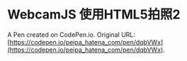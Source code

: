 # WebcamJS 使用HTML5拍照2

A Pen created on CodePen.io. Original URL: [https://codepen.io/peipa_hatena_com/pen/dqbVWx](https://codepen.io/peipa_hatena_com/pen/dqbVWx).

